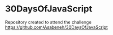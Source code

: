 # 30DaysOfJavaScript
Repository created to attend the challenge https://github.com/Asabeneh/30DaysOfJavaScript
